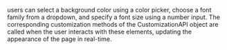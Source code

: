 users can select a background color using a color picker, choose a font family from a dropdown, and specify a font size using a number input. 
The corresponding customization methods of the CustomizationAPI object are called when the user interacts with these elements, updating the appearance of the page in real-time.
